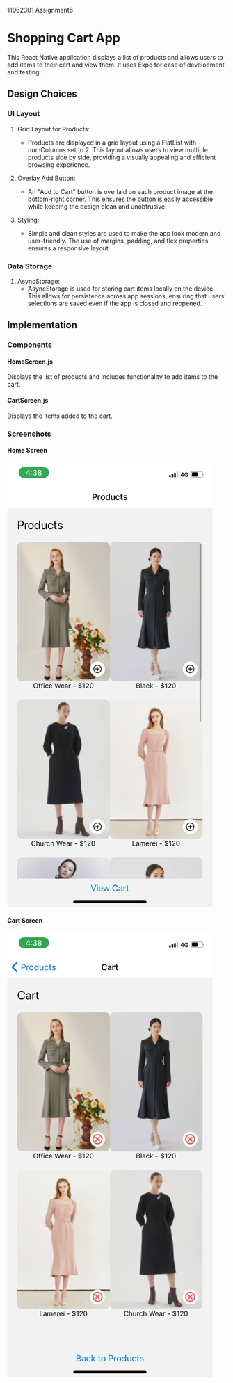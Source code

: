 11062301
Assignment6

# Shopping Cart App

This React Native application displays a list of products and allows users to add items to their cart and view them. It uses Expo for ease of development and testing.

## Design Choices

### UI Layout
1. Grid Layout for Products: 
   - Products are displayed in a grid layout using a FlatList with numColumns set to 2. This layout allows users to view multiple products side by side, providing a visually appealing and efficient browsing experience.

2. Overlay Add Button: 
   - An "Add to Cart" button is overlaid on each product image at the bottom-right corner. This ensures the button is easily accessible while keeping the design clean and unobtrusive.

3. Styling: 
   - Simple and clean styles are used to make the app look modern and user-friendly. The use of margins, padding, and flex properties ensures a responsive layout.

### Data Storage
1. AsyncStorage:
   - AsyncStorage is used for storing cart items locally on the device. This allows for persistence across app sessions, ensuring that users' selections are saved even if the app is closed and reopened.

## Implementation

### Components

#### HomeScreen.js
Displays the list of products and includes functionality to add items to the cart.
#### CartScreen.js
Displays the items added to the cart.


### Screenshots

#### Home Screen
![Home Screen](./assets/home_screen.jpg)

#### Cart Screen
![Cart Screen](./assets/cart_screen.jpg)